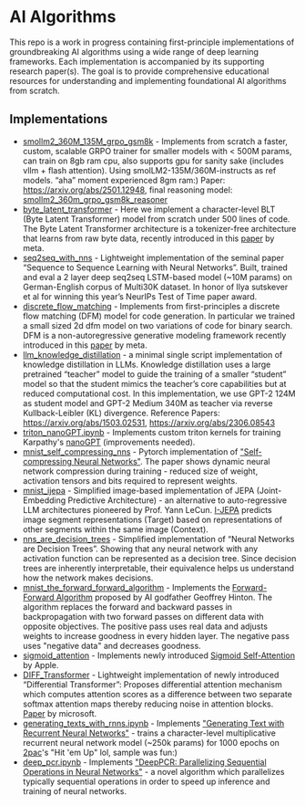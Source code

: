 # AI Algorithms

This repo is a work in progress containing first-principle implementations of groundbreaking AI algorithms using a wide range of deep learning frameworks. Each implementation is accompanied by its supporting research paper(s). The goal is to provide comprehensive educational resources for understanding and implementing foundational AI algorithms from scratch.

## Implementations
- [smollm2_360M_135M_grpo_gsm8k](https://github.com/Jaykef/ai-algorithms/blob/main/smollm2_360M_135M_grpo_gsm8k.ipynb) - Implements from scratch a faster, custom, scalable GRPO trainer for smaller models with < 500M params, can train on 8gb ram cpu, also supports gpu for sanity sake (includes vllm + flash attention). Using smolLM2-135M/360M-instructs as ref models. “aha” moment experienced 8gm ram:) Paper: https://arxiv.org/abs/2501.12948, final reasoning model: [smollm2_360m_grpo_gsm8k_reasoner](https://huggingface.co/Jaward/smollm2_360m_grpo_gsm8k_reasoner)
- [byte_latent_transformer](https://github.com/Jaykef/ai-algorithms/blob/main/byte_latent_transformer.ipynb) - Here we implement a character-level BLT (Byte Latent Transformer) model from scratch under 500 lines of code. The Byte Latent Transformer architecture is a tokenizer-free architecture that learns from raw byte data, recently introduced in this [paper](https://dl.fbaipublicfiles.com/blt/BLT__Patches_Scale_Better_Than_Tokens.pdf) by meta.
- [seq2seq_with_nns](https://github.com/Jaykef/ai-algorithms/blob/main/seq2seq.ipynb) - Lightweight implementation of the seminal paper “Sequence to Sequence Learning with Neural Networks”. Built, trained and eval a 2 layer deep seq2seq LSTM-based model (~10M params) on German-English corpus of Multi30K dataset. In honor of Ilya sutskever et al for winning this year’s NeurIPs Test of Time paper award.
- [discrete_flow_matching](https://github.com/Jaykef/ai-algorithms/blob/main/dfm.ipynb) - Implements from first-principles a discrete flow matching (DFM) model for code generation. In particular we trained a small sized 2d dfm model on two variations of code for binary search. DFM is a non-autoregressive generative modeling framework recently introduced in this <a href="https://arxiv.org/pdf/2407.15595">paper</a> by meta.
- [llm_knowledge_distillation](https://github.com/Jaykef/ai-algorithms/blob/main/llm_knowledge_distillation.ipynb) - a minimal single script implementation of knowledge distillation in LLMs. Knowledge distillation uses a large pretrained “teacher” model to guide the training of a smaller “student” model so that the student mimics the teacher’s core capabilities but at reduced computational cost. In this implementation, we use GPT-2 124M as student model and GPT-2 Medium 340M as teacher via reverse Kullback-Leibler (KL) divergence. Reference Papers: https://arxiv.org/abs/1503.02531, https://arxiv.org/abs/2306.08543
- [triton_nanoGPT.ipynb](https://github.com/Jaykef/ai-algorithms/blob/main/triton_nanoGPT.ipynb) - Implements custom triton kernels for training Karpathy's [nanoGPT](https://github.com/karpathy/nanoGPT) (improvements needed).
- [mnist_self_compressing_nns](https://github.com/Jaykef/ai-algorithms/blob/main/mnist_self_compression.ipynb) - Pytorch implementation of ["Self-compressing Neural Networks"](https://arxiv.org/pdf/2301.13142). The paper shows dynamic neural network compression during training - reduced size of weight, activation tensors and bits required to represent weights.
- [mnist_ijepa](https://github.com/Jaykef/ai-algorithms/blob/main/mnist_ijepa.ipynb) - Simplified image-based implementation of JEPA (Joint-Embedding Predictive Architecture) - an alternative to auto-regressive LLM architectures pioneered by Prof. Yann LeCun. [I-JEPA](https://arxiv.org/pdf/2301.08243.pdf) predicts image segment representations (Target) based on representations of other segments within the same image (Context).
- [nns_are_decision_trees](https://github.com/Jaykef/ai-algorithms/blob/main/nns_are%20decision_trees.ipynb) - Simplified implementation of “Neural Networks are Decision Trees”. Showing that any neural network with any activation function can be represented as a decision tree. Since decision trees are inherently interpretable, their equivalence helps us understand how the network makes decisions.
- [mnist_the_forward_forward_algorithm](https://github.com/Jaykef/ai-algorithms/blob/main/mnist_the_forward_forward_algorithm.ipynb) - Implements the [Forward-Forward Algorithm](https://arxiv.org/abs/2212.13345) proposed by AI godfather Geoffrey Hinton. The algorithm replaces the forward and backward passes in backpropagation with two forward passes on different data with opposite objectives. The positive pass uses real data and adjusts weights to increase goodness in every hidden layer. The negative pass uses "negative data" and decreases goodness.
- [sigmoid_attention](https://github.com/Jaykef/ai-algorithms/blob/main/sigmoid_attn.ipynb) - Implements newly introduced [Sigmoid Self-Attention](https://arxiv.org/abs/2409.04431) by Apple.
- [DIFF_Transformer](https://github.com/Jaykef/ai-algorithms/blob/main/DIFF_Transformer.ipynb) - Lightweight implementation of newly introduced “Differential Transformer”: Proposes differential attention mechanism which computes attention scores as a difference between two separate softmax attention maps thereby reducing noise in attention blocks. [Paper](https://arxiv.org/pdf/2410.05258) by microsoft.
- [generating_texts_with_rnns.ipynb](https://github.com/Jaykef/ai-algorithms/blob/main/generating_texts_with_rnns.ipynb) - Implements ["Generating Text with Recurrent Neural Networks"](https://icml.cc/2011/papers/524_icmlpaper.pdf) - trains a character-level multiplicative recurrent neural network model (~250k params) for 1000 epochs on [2pac](https://github.com/Jaykef/ai-algorithms/blob/main/data/tupac.txt)'s "Hit 'em Up" lol, sample was fun:)
- [deep_pcr.ipynb](https://github.com/Jaykef/ai-algorithms/blob/main/deep_pcr.ipynb) - Implements ["DeepPCR: Parallelizing Sequential Operations in Neural Networks"](https://machinelearning.apple.com/research/deeppcr) - a novel algorithm which parallelizes typically sequential operations in order to speed up inference and training of neural networks.




